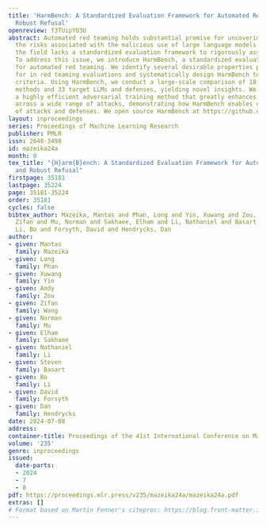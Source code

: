 ```yaml
---
title: 'HarmBench: A Standardized Evaluation Framework for Automated Red Teaming and
  Robust Refusal'
openreview: f3TUipYU3U
abstract: Automated red teaming holds substantial promise for uncovering and mitigating
  the risks associated with the malicious use of large language models (LLMs), yet
  the field lacks a standardized evaluation framework to rigorously assess new methods.
  To address this issue, we introduce HarmBench, a standardized evaluation framework
  for automated red teaming. We identify several desirable properties previously unaccounted
  for in red teaming evaluations and systematically design HarmBench to meet these
  criteria. Using HarmBench, we conduct a large-scale comparison of 18 red teaming
  methods and 33 target LLMs and defenses, yielding novel insights. We also introduce
  a highly efficient adversarial training method that greatly enhances LLM robustness
  across a wide range of attacks, demonstrating how HarmBench enables codevelopment
  of attacks and defenses. We open source HarmBench at https://github.com/centerforaisafety/HarmBench.
layout: inproceedings
series: Proceedings of Machine Learning Research
publisher: PMLR
issn: 2640-3498
id: mazeika24a
month: 0
tex_title: "{H}arm{B}ench: A Standardized Evaluation Framework for Automated Red Teaming
  and Robust Refusal"
firstpage: 35181
lastpage: 35224
page: 35181-35224
order: 35181
cycles: false
bibtex_author: Mazeika, Mantas and Phan, Long and Yin, Xuwang and Zou, Andy and Wang,
  Zifan and Mu, Norman and Sakhaee, Elham and Li, Nathaniel and Basart, Steven and
  Li, Bo and Forsyth, David and Hendrycks, Dan
author:
- given: Mantas
  family: Mazeika
- given: Long
  family: Phan
- given: Xuwang
  family: Yin
- given: Andy
  family: Zou
- given: Zifan
  family: Wang
- given: Norman
  family: Mu
- given: Elham
  family: Sakhaee
- given: Nathaniel
  family: Li
- given: Steven
  family: Basart
- given: Bo
  family: Li
- given: David
  family: Forsyth
- given: Dan
  family: Hendrycks
date: 2024-07-08
address:
container-title: Proceedings of the 41st International Conference on Machine Learning
volume: '235'
genre: inproceedings
issued:
  date-parts:
  - 2024
  - 7
  - 8
pdf: https://proceedings.mlr.press/v235/mazeika24a/mazeika24a.pdf
extras: []
# Format based on Martin Fenner's citeproc: https://blog.front-matter.io/posts/citeproc-yaml-for-bibliographies/
---
```

